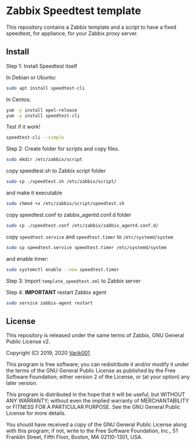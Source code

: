 # Zabbix Speedtest template

This repository contains a Zabbix template and a script to have a fixed speedtest, for appliance, for your Zabbix proxy server.

## Install

Step 1: Install Speedtest itself

In Debian or Ubuntu:

```bash
sudo apt install speedtest-cli
```

In Centos:

```bash
yum -y install epel-release
yum -y install speedtest-cli
```

Test if it work!
```bash
speedtest-cli --simple
```

Step 2: Create folder for scripts and copy files.
```bash
sudo mkdir /etc/zabbix/script
```

copy speedtest.sh to Zabbix script folder
```bash
sudo cp ./speedtest.sh /etc/zabbix/script/
```
and make it executable
```bash
sudo chmod +x /etc/zabbix/script/speedtest.sh
```
copy speedtest.conf to zabbix_agentd.conf.d folder
```bash
sudo cp ./speedtest.conf /etc/zabbix/zabbix_agentd.conf.d/
```
copy `speedtest.service` and `speedtest.timer` to `/etc/systemd/system`
```bash
sudo cp speedtest.service speedtest.timer /etc/systemd/system
```
and enable timer:
```bash
sudo systemctl enable --now speedtest.timer
```
Step 3: Import `template_speedtest.xml` to Zabbix server

Step 4: **IMPORTANT** restart Zabbix agent
```bash
sudo service zabbix-agent restart
```

## License

This repository is released under the same terms of Zabbix, GNU General Public License v2.

Copyright (C) 2019, 2020 [Varik001](https://github.com/Varik001)

This program is free software; you can redistribute it and/or modify it under the terms of the GNU General Public License as published by the Free Software Foundation; either version 2 of the License, or (at your option) any later version.

This program is distributed in the hope that it will be useful, but WITHOUT ANY WARRANTY; without even the implied warranty of
MERCHANTABILITY or FITNESS FOR A PARTICULAR PURPOSE. See the GNU General Public License for more details.

You should have received a copy of the GNU General Public License along with this program; if not, write to the Free Software Foundation, Inc., 51 Franklin Street, Fifth Floor, Boston, MA  02110-1301, USA.
